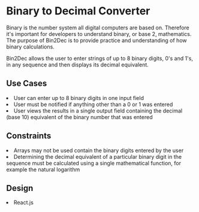 <h1> Binary to Decimal Converter </h1>
<p> Binary is the number system all digital computers are based on. Therefore it's important for developers to understand binary, or base 2, mathematics. The purpose of Bin2Dec is to provide practice and understanding of how binary calculations. </p>
<p> Bin2Dec allows the user to enter strings of up to 8 binary digits, 0's and 1's, in any sequence and then displays its decimal equivalent. </p>
<h2> Use Cases </h2>
<li> User can enter up to 8 binary digits in one input field </li>
<li> User must be notified if anything other than a 0 or 1 was entered </li>
<li> User views the results in a single output field containing the decimal (base 10) equivalent of the binary number that was entered </li>
<h2> Constraints </h2>
<li> Arrays may not be used contain the binary digits entered by the user </li>
<li> Determining the decimal equivalent of a particular binary digit in the sequence must be calculated using a single mathematical function, for example the natural logarithm </li>
<h2> Design </h2>
<li> React.js </li>
